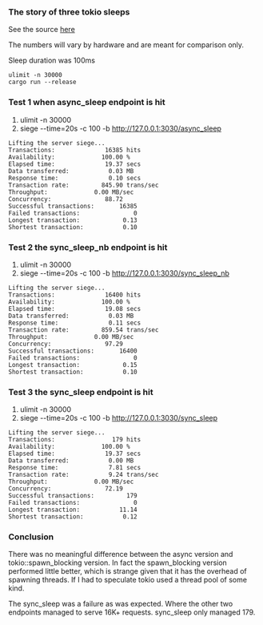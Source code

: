 ### The story of three tokio sleeps

See the source [here](src/main.rs)

The numbers will vary by hardware and are meant for comparison only.

Sleep duration was 100ms

    ulimit -n 30000
    cargo run --release


### Test 1 when async_sleep endpoint is hit

1. ulimit -n 30000
2. siege --time=20s -c 100 -b http://127.0.0.1:3030/async_sleep

```
Lifting the server siege...
Transactions:		       16385 hits
Availability:		      100.00 %
Elapsed time:		       19.37 secs
Data transferred:	        0.03 MB
Response time:		        0.10 secs
Transaction rate:	      845.90 trans/sec
Throughput:		        0.00 MB/sec
Concurrency:		       88.72
Successful transactions:       16385
Failed transactions:	           0
Longest transaction:	        0.13
Shortest transaction:	        0.10
```

### Test 2 the sync_sleep_nb endpoint is hit

1. ulimit -n 30000
2. siege --time=20s -c 100 -b http://127.0.0.1:3030/sync_sleep_nb

```
Lifting the server siege...
Transactions:		       16400 hits
Availability:		      100.00 %
Elapsed time:		       19.08 secs
Data transferred:	        0.03 MB
Response time:		        0.11 secs
Transaction rate:	      859.54 trans/sec
Throughput:		        0.00 MB/sec
Concurrency:		       97.29
Successful transactions:       16400
Failed transactions:	           0
Longest transaction:	        0.15
Shortest transaction:	        0.10
```

### Test 3 the sync_sleep endpoint is hit

1. ulimit -n 30000
2. siege --time=20s -c 100 -b http://127.0.0.1:3030/sync_sleep

```
Lifting the server siege...
Transactions:		         179 hits
Availability:		      100.00 %
Elapsed time:		       19.37 secs
Data transferred:	        0.00 MB
Response time:		        7.81 secs
Transaction rate:	        9.24 trans/sec
Throughput:		        0.00 MB/sec
Concurrency:		       72.19
Successful transactions:         179
Failed transactions:	           0
Longest transaction:	       11.14
Shortest transaction:	        0.12
```

### Conclusion

There was no meaningful difference between the async version and tokio::spawn_blocking version. In fact the spawn_blocking version performed little better, which is strange given that it has the overhead of spawning threads.
If I had to speculate tokio used a thread pool of some kind.

The sync_sleep was a failure as was expected. Where the other two endpoints managed to serve 16K+ requests. sync_sleep only managed 179.
